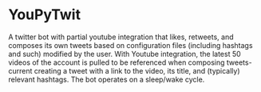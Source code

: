 # YouPyTwit
A twitter bot with partial youtube integration that likes, retweets, and composes its own tweets based on configuration files (including hashtags and such) modified by the user. With Youtube integration, the latest 50 videos of the account is pulled to be referenced when composing tweets- current creating a tweet with a link to the video, its title, and (typically) relevant hashtags. The bot operates on a sleep/wake cycle.
